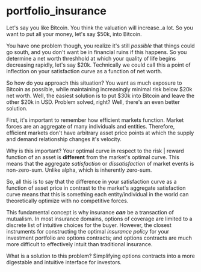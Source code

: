 # portfolio_insurance

Let's say you like Bitcoin. You think the valuation will increase..a lot. So you want to put all your money, let's say $50k, into Bitcoin.

You have one problem though, you realize it's still *possible* that things could go south, and you don't want be in financial ruins if this happens. So you determine a net worth threshhold at which your quality of life begins decreasing rapidly, let's say $20k. Technically we could call this a point of inflection on your satisfaction curve as a function of net worth.

So how do you approach this situation? You want as much exposure to Bitcoin as possible, while maintaining increasingly minimal risk below $20k net worth.
Well, the easiest solution is to put $30k into Bitcoin and leave the other $20k in USD. Problem solved, right? Well, there's an even better solution.

First, it's important to remember how efficient markets function. Market forces are an aggregate of many individuals and entities. Therefore, efficient markets don't have arbitrary asset price points at which the supply and demand relationship changes it's velocity.

Why is this important? Your optimal curve in respect to the risk | reward function of an asset is **different** from the market's optimal curve.
This means that the aggregate *satisfaction* or *dissatisfaction* of market events is non-zero-sum. Unlike alpha, which is inherently zero-sum.

So, all this is to say that the difference in your satisfaction curve as a function of asset price in contrast to the market's aggregate satisfaction curve means that this is something each entity/individual in the world can theoretically optimize with no competitive forces.


This fundamental concept is why insurance ***can*** be a transaction of mutualism. In most insurance domains, options of coverage are limited to a discrete list of intuitive choices for the buyer. However, the closest instruments for constructing the optimal *insurance policy* for your investment portfolio are options contracts; and options contracts are much more difficult to effectively intuit than traditional insurance.

What is a solution to this problem? Simplifying options contracts into a more digestable and intuitive interface for investors.

